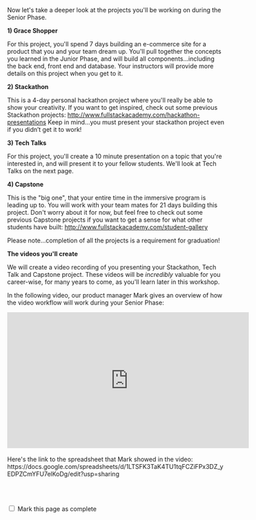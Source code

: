 Now let's take a deeper look at the projects you'll be working on during the Senior Phase.

__1) Grace Shopper__

For this project, you'll spend 7 days building an e-commerce site for a product that you and your team dream up.  You'll pull together the concepts you learned in the Junior Phase, and will build all components...including the back end, front end and database.  Your instructors will provide more details on this project when you get to it.

__2) Stackathon__ 

This is a 4-day personal hackathon project where you'll really be able to show your creativity.  If you want to get inspired, check out some previous Stackathon projects: http://www.fullstackacademy.com/hackathon-presentations  Keep in mind...you must present your stackathon project even if you didn’t get it to work!

__3) Tech Talks__

For this project, you'll create a 10 minute presentation on a topic that you're interested in, and will present it to your fellow students.  We'll look at Tech Talks on the next page.

__4) Capstone__ 

This is the "big one", that your entire time in the immersive program is leading up to.  You will work with your team mates for 21 days building this project.  Don't worry about it for now, but feel free to check out some previous Capstone projects if you want to get a sense for what other students have built:  http://www.fullstackacademy.com/student-gallery

Please note...completion of all the projects is a requirement for graduation!

__The videos you'll create__

We will create a video recording of you presenting your Stackathon, Tech Talk and Capstone project.  These videos will be *incredibly* valuable for you career-wise, for many years to come, as you'll learn later in this workshop.

In the following video, our product manager Mark gives an overview of how the video workflow will work during your Senior Phase:

<center>
<iframe width="560" height="315" src="https://www.youtube.com/embed/YwCbwjshl8Q" frameborder="0" allowfullscreen></iframe>
</center>

<br>
Here's the link to the spreadsheet that Mark showed in the video: 
<br>
https://docs.google.com/spreadsheets/d/1LTSFK3TaK4TU1tqFCZiFPx3DZ_yEDPZCmYFU7elKoDg/edit?usp=sharing

<br><br>

<script>
$(document).ready(function () {
  var actionId = angular.element('#checks').scope().action._id;
  function _getCheck (n) {
    var stored = localStorage.getItem(actionId + '_checkmark_' + n);
    if (!stored) return false;
    return stored == 'complete' ? true : false;
  }
  function _setCheck (n, bool) {
    var toStore;
    if (bool) toStore = 'complete';
    else toStore = 'incomplete';
    localStorage.setItem(actionId + '_checkmark_' + n, toStore);
  }
  $('[type="checkbox"]')
  .each(function (idx, elem) {
    var $elem = $(elem);
    $elem.prop('checked', _getCheck(idx));
    $elem.on('change', function () {
      _setCheck(idx, $elem.prop('checked'));
    });
  });
});
</script>

<p id="checks" class="list-reset career-success-checkbox">
  <div>
    <input type="checkbox">
    <span>Mark this page as complete</span>
  </div>
</p>